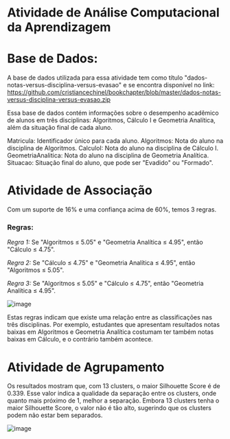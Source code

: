 # Atividade de Análise Computacional da Aprendizagem

# Base de Dados:
A base de dados utilizada para essa atividade tem como título "dados-notas-versus-disciplina-versus-evasao" e se encontra disponível no link:
https://github.com/cristiancechinel/bookchapter/blob/master/dados-notas-versus-disciplina-versus-evasao.zip

Essa base de dados contém informações sobre o desempenho acadêmico de alunos em três disciplinas: Algoritmos, Cálculo I e Geometria Analítica, além da situação final de cada aluno.

Matricula: Identificador único para cada aluno.
Algoritmos: Nota do aluno na disciplina de Algoritmos.
CalculoI: Nota do aluno na disciplina de Cálculo I.
GeometriaAnalitica: Nota do aluno na disciplina de Geometria Analítica.
Situacao: Situação final do aluno, que pode ser "Evadido" ou "Formado". 

# Atividade de Associação

Com um suporte de 16% e uma confiança acima de 60%, temos 3 regras.

### Regras:

_Regra 1:_ Se "Algoritmos ≤ 5.05" e "Geometria Analítica ≤ 4.95", então "Cálculo ≤ 4.75".

_Regra 2:_ Se "Cálculo ≤ 4.75" e "Geometria Analítica ≤ 4.95", então "Algoritmos ≤ 5.05".

_Regra 3:_ Se "Algoritmos ≤ 5.05" e "Cálculo ≤ 4.75", então "Geometria Analítica ≤ 4.95".


![image](https://github.com/user-attachments/assets/ff5ad36e-443b-4009-b3d2-60507daeab68)

Estas regras indicam que existe uma relação entre as classificações nas três disciplinas. Por exemplo, estudantes que apresentam resultados notas baixas em Algoritmos e Geometria Analítica costumam ter também notas baixas em Cálculo, e o contrário também acontece.

# Atividade de Agrupamento

Os resultados mostram que, com 13 clusters, o maior Silhouette Score é de 0.339. Esse valor indica a qualidade da separação entre os clusters, onde quanto mais próximo de 1, melhor a separação. Embora 13 clusters tenha o maior Silhouette Score, o valor não é tão alto, sugerindo que os clusters podem não estar bem separados.

![image](https://github.com/user-attachments/assets/662d9bdf-5e71-4936-98c0-00f5cd9a3467)
